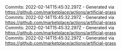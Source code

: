 Commits: 2022-02-14T15:45:32.297Z - Generated via https://github.com/marketplace/actions/artificial-grass
<br>
Commits: 2022-02-14T15:45:32.297Z - Generated via https://github.com/marketplace/actions/artificial-grass
<br>
Commits: 2022-02-14T15:45:32.297Z - Generated via https://github.com/marketplace/actions/artificial-grass
<br>
Commits: 2022-02-14T15:45:32.297Z - Generated via https://github.com/marketplace/actions/artificial-grass
<br>

